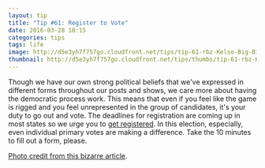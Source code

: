 ```yaml
---
layout: tip
title: "Tip #61: Register to Vote"
date: 2016-03-28 10:15
categories: tips
tags: life
image: http://d5e3yh7f757go.cloudfront.net/tips/tip-61-rbz-Kelso-Big-Bird-Voting-02.jpg
thumbnail: http://d5e3yh7f757go.cloudfront.net/tips/thumbs/tip-61-rbz-Kelso-Big-Bird-Voting-02.jpg
---
```

Though we have our own strong political beliefs that we've expressed in different forms throughout our posts and shows, we care more about having the democratic process work. This means that even if you feel like the game is rigged and you feel unrepresented in the group of candidates, it's your duty to go out and vote. The deadlines for registration are coming up in most states so we urge you to [get registered](https://www.usa.gov/register-to-vote). In this election, especially, even individual primary votes are making a difference. Take the 10 minutes to fill out a form, please.

[Photo credit from this bizarre article](http://www.statesman.com/news/news/local/kelso-turns-out-voting-is-for-the-birds/nSwYC/).



